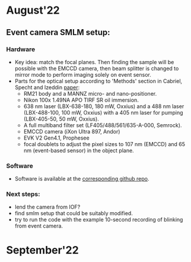 # August'22
## Event camera SMLM setup:
### Hardware
* Key idea: match the focal planes. Then finding the sample will be possible with the EMCCD camera, then beam splitter is changed to mirror mode to perform imaging solely on event sensor.
* Parts for the optical setup according to 'Methods' section in Cabriel, Specht and Izeddin [paper](https://doi.org/10.1101/2022.07.22.501162):
  *  RM21 body and a MANNZ micro- and nano-positioner. 
  *  Nikon 100x 1.49NA APO TIRF SR oil immersion. 
  *  638 nm laser (LBX-638-180, 180 mW, Oxxius) and a 488 nm
 laser (LBX-488-100, 100 mW, Oxxius) with a 405 nm laser for pumping (LBX-405-50, 50 mW, Oxxius).
  * A full multiband filter set (LF405/488/561/635-A-000, Semrock).
  * EMCCD camera (iXon Ultra 897, Andor)
  * EVK V2 Gen4.1, Prophesee
  * focal doublets to adjust the pixel sizes to 107 nm (EMCCD) and 65 nm (event-based sensor) in the object plane.
  
### Software
* Software is available at the [corresponding github repo](https://github.com/Clement-Cabriel/Evb-SMLM).

### Next steps:
* lend the camera from IOF?
* find smlm setup that could be suitably modified.
* try to run the code with the example 10-second recording of blinking from event camera.

# September'22

